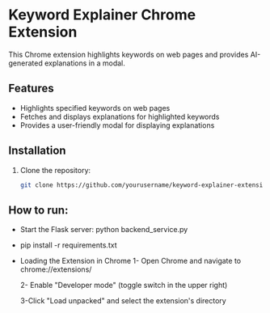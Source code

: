 # Keyword Explainer Chrome Extension

This Chrome extension highlights keywords on web pages and provides AI-generated explanations in a modal.

## Features

- Highlights specified keywords on web pages
- Fetches and displays explanations for highlighted keywords
- Provides a user-friendly modal for displaying explanations

## Installation

1. Clone the repository:
   ```sh
   git clone https://github.com/yourusername/keyword-explainer-extension.git

## How to run:

- Start the Flask server: python backend_service.py

- pip install -r requirements.txt

- Loading the Extension in Chrome
    1- Open Chrome and navigate to chrome://extensions/

    2- Enable "Developer mode" (toggle switch in the upper right)

    3-Click "Load unpacked" and select the extension's directory
